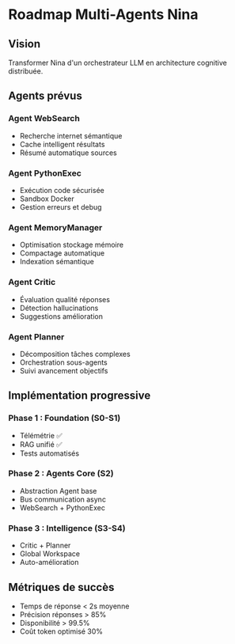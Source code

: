 # Roadmap Multi-Agents Nina

## Vision
Transformer Nina d'un orchestrateur LLM en architecture cognitive distribuée.

## Agents prévus

### Agent WebSearch
- Recherche internet sémantique
- Cache intelligent résultats
- Résumé automatique sources

### Agent PythonExec  
- Exécution code sécurisée
- Sandbox Docker
- Gestion erreurs et debug

### Agent MemoryManager
- Optimisation stockage mémoire
- Compactage automatique
- Indexation sémantique

### Agent Critic
- Évaluation qualité réponses
- Détection hallucinations
- Suggestions amélioration

### Agent Planner
- Décomposition tâches complexes
- Orchestration sous-agents
- Suivi avancement objectifs

## Implémentation progressive

### Phase 1 : Foundation (S0-S1)
- Télémétrie ✅
- RAG unifié ✅
- Tests automatisés

### Phase 2 : Agents Core (S2)
- Abstraction Agent base
- Bus communication async
- WebSearch + PythonExec

### Phase 3 : Intelligence (S3-S4)
- Critic + Planner
- Global Workspace
- Auto-amélioration

## Métriques de succès
- Temps de réponse < 2s moyenne
- Précision réponses > 85%
- Disponibilité > 99.5%
- Coût token optimisé 30% 